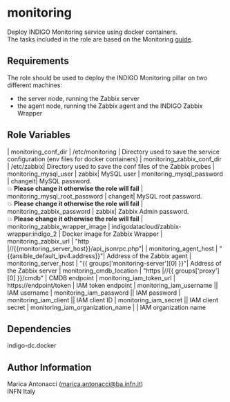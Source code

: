 monitoring
=========

Deploy INDIGO Monitoring service using docker containers. <br>
The tasks included in the role are based on the Monitoring [guide](https://indigo-dc.gitbooks.io/monitoring/content/). <br>


Requirements
------------

The role should be used to deploy the INDIGO Monitoring pillar on two different machines:
 - the server node, running the Zabbix server
 - the agent node, running the Zabbix agent and the INDIGO Zabbix Wrapper


Role Variables
--------------

| monitoring_conf_dir | /etc/monitoring | Directory used to save the service configuration (env files for docker containers) 
| monitoring_zabbix_conf_dir | /etc/zabbix| Directory used to save the conf files of the Zabbix probes
| monitoring_mysql_user | zabbix| MySQL user 
| monitoring_mysql_password | changeit| MySQL password. <br> :boom: **Please change it otherwise the role will fail**
| monitoring_mysql_root_password | changeit| MySQL root password. <br> :boom: **Please change it otherwise the role will fail** 
| monitoring_zabbix_password | zabbix| Zabbix Admin password. <br> :boom: **Please change it otherwise the role will fail**
| monitoring_zabbix_wrapper_image | indigodatacloud/zabbix-wrapper:indigo_2 | Docker image for Zabbix Wrapper
| monitoring_zabbix_url | "http |//{{monitoring_server_host}}/api_jsonrpc.php"| 
| monitoring_agent_host | "{{ansible_default_ipv4.address}}"| Address of the Zabbix agent
| monitoring_server_host | "{{ groups['monitoring-server'][0] }}"| Address of the Zabbix server
| monitoring_cmdb_location | "https |//{{ groups['proxy'][0] }}/cmdb" | CMDB endpoint
| monitoring_iam_token_url | https://endpoint/token | IAM token endpoint
| monitoring_iam_username || IAM username
| monitoring_iam_password || IAM password
| monitoring_iam_client || IAM client ID
| monitoring_iam_secret || IAM client secret
| monitoring_iam_organization_name | | IAM organization name

Dependencies
------------

indigo-dc.docker


Author Information
------------------

Marica Antonacci (marica.antonacci@ba.infn.it) <br>
INFN Italy
